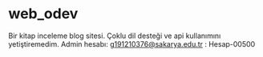 # web_odev
Bir kitap inceleme blog sitesi.
Çoklu dil desteği ve api kullanımını yetiştiremedim.
Admin hesabı: g191210376@sakarya.edu.tr : Hesap-00500
